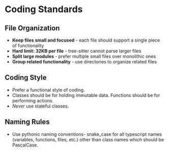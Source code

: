 # Coding Standards

## File Organization

- **Keep files small and focused** - each file should support a single piece of functionality
- **Hard limit: 32KB per file** - tree-sitter cannot parse larger files
- **Split large modules** - prefer multiple small files over monolithic ones
- **Group related functionality** - use directories to organize related files

## Coding Style

- Prefer a functional style of coding.
- Classes should be for holding immutable data. Functions should be for performing actions.
- _Never_ use stateful classes.

## Naming Rules

- Use pythonic naming conventions- snake_case for all typescript names (variables, functions, files, etc.) other than class names which should be PascalCase.

